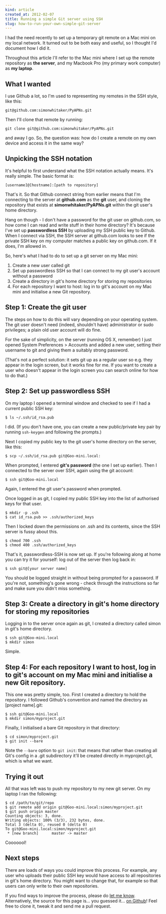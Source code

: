 ```yaml
---
kind: article
created_at: 2012-02-07
title: Running a simple Git server using SSH
slug: how-to-run-your-own-simple-git-server
---
```


I had the need recently to set up a temporary git remote on a Mac mini on my local network. It turned out to be both easy and useful, so I thought I'd document how I did it.

Throughout this article I'll refer to the Mac mini where I set up the remote repository as **the server**, and my Macbook Pro (my primary work computer) as **my laptop**.

## What I wanted

I use Github a lot, so I'm used to representing my remotes in the SSH style, like this:

	git@github.com:simonwhitaker/PyAPNs.git

Then I'll clone that remote by running:

	git clone git@github.com:simonwhitaker/PyAPNs.git

and away I go. So, the question was: how do I create a remote on my own device and access it in the same way?

## Unpicking the SSH notation

It's helpful to first understand what the SSH notation actually means. It's really simple. The basic format is:

	[username]@[hostname]:[path to repository]

That's it. So that Github connect string from earlier means that I'm connecting to the server at **github.com** as the **git** user, and cloning the repository that exists at **simonwhitaker/PyAPNs.git** within the git user's home directory.

Hang on though - I don't have a password for the git user on github.com, so how come I can read and write stuff in their home directory? It's because I've set up **passwordless SSH** by uploading my SSH public key to Github. When I connect via SSH, the SSH server at github.com looks to see if the private SSH key on my computer matches a public key on github.com. If it does, I'm allowed in.

So, here's what I had to do to set up a git server on my Mac mini:

1. Create a new user called git
2. Set up passwordless SSH so that I can connect to my git user's account without a password
3. Create a directory in git's home directory for storing my repositories
4. For each repository I want to host: log in to git's account on my Mac mini and initialise a new Git repository.

## Step 1: Create the git user

The steps on how to do this will vary depending on your operating system. The git user doesn't need (indeed, shouldn't have) administrator or sudo privileges; a plain old user account will do fine.

For the sake of simplicity, on the server (running OS X, remember) I just opened System Preferences > Accounts and added a new user, setting their username to git and giving them a suitably strong password. 

(That's not a perfect solution: it sets git up as a regular user so e.g. they appear in the login screen, but it works fine for me. If you want to create a user who doesn't appear in the login screen you can search online for how to do that.)

## Step 2: Set up passwordless SSH

On my laptop I opened a terminal window and checked to see if I had a current public SSH key:

	$ ls ~/.ssh/id_rsa.pub

I did. (If you don't have one, you can create a new public/private key pair by running `ssh-keygen` and following the prompts.)

Next I copied my public key to the git user's home directory on the server, like this:

	$ scp ~/.ssh/id_rsa.pub git@Goo-mini.local:

When prompted, I entered **git's password** (the one I set up earlier). Then I connected to the server over SSH, again using the git account:

	$ ssh git@Goo-mini.local

Again, I entered the git user's password when prompted.

Once logged in as git, I copied my public SSH key into the list of authorised keys for that user.

	$ mkdir -p .ssh
	$ cat id_rsa.pub >> .ssh/authorized_keys

Then I locked down the permissions on .ssh and its contents, since the SSH server is fussy about this.

	$ chmod 700 .ssh
	$ chmod 400 .ssh/authorized_keys

That's it, passwordless-SSH is now set up. If you're following along at home you can try it for yourself: log out of the server then log back in:

	$ ssh git@[your server name]

You should be logged straight in without being prompted for a password. If you're not, something's gone wrong - check through the instructions so far and make sure you didn't miss something. 

## Step 3: Create a directory in git's home directory for storing my repositories

Logging in to the server once again as git, I created a directory called simon in git's home directory.

	$ ssh git@Goo-mini.local
	$ mkdir simon

Simple.

## Step 4: For each repository I want to host, log in to git's account on my Mac mini and initialise a new Git repository.

This one was pretty simple, too. First I created a directory to hold the repository. I followed Github's convention and named the directory as [project name].git:

	$ ssh git@Goo-mini.local
	$ mkdir simon/myproject.git

Finally, I initialised a bare Git repository in that directory:

	$ cd simon/myproject.git
	$ git init --bare

Note the `--bare` option to `git init`: that means that rather than creating all Git's config in a .git subdirectory it'll be created directly in myproject.git, which is what we want.

## Trying it out

All that was left was to push my repository to my new git server. On my laptop I ran the following:

	$ cd /path/to/git/repo
	$ git remote add origin git@Goo-mini.local:simon/myproject.git
	$ git push origin master
	Counting objects: 3, done.
	Writing objects: 100% (3/3), 232 bytes, done.
	Total 3 (delta 0), reused 0 (delta 0)
	To git@Goo-mini.local:simon/myproject.git
	 * [new branch]      master -> master

Cooooool!

## Next steps

There are loads of ways you could improve this process. For example, any user who uploads their public SSH key would have access to all repositories in git's home directory. You might want to change that, for example so that users can only write to their own repositories.

If you find ways to improve the process, please do [let me know](http://twitter.com/s1mn/). Alternatively, the source for this page is... you guessed it... [on Github](https://github.com/simonwhitaker/goo-website/blob/master/src/content/blog/0011-quick-git-server.md)! Feel free to clone it, tweak it and send me a pull request.